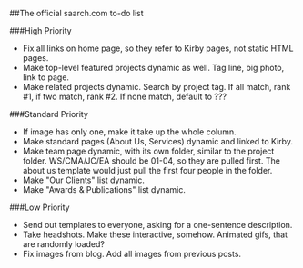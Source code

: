 ##The official saarch.com to-do list

###High Priority
-	Fix all links on home page, so they refer to Kirby pages, not static HTML pages.
-	Make top-level featured projects dynamic as well. Tag line, big photo, link to page.
-	Make related projects dynamic. Search by project tag. If all match, rank #1, if two match, rank #2. If none match, default to ???

###Standard Priority
-	If image has only one, make it take up the whole column.
-	Make standard pages (About Us, Services) dynamic and linked to Kirby.
-	Make team page dynamic, with its own folder, similar to the project folder. WS/CMA/JC/EA should be 01-04, so they are pulled first. The about us template would just pull the first four people in the folder.
-	Make "Our Clients" list dynamic.
-	Make "Awards & Publications" list dynamic.

###Low Priority
-	Send out templates to everyone, asking for a one-sentence description.
-	Take headshots. Make these interactive, somehow. Animated gifs, that are randomly loaded?
-	Fix images from blog. Add all images from previous posts.